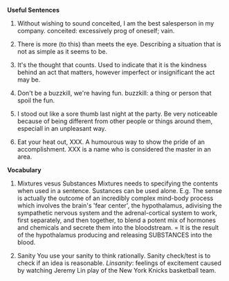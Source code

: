 **Useful Sentences**
1. Without wishing to sound conceited, I am the best salesperson in my company.
conceited: excessively prog of oneself; vain.

2. There is more (to this) than meets the eye.
Describing a situation that is not as simple as it seems to be.

3. It's the thought that counts.
Used to indicate that it is the kindness behind an act that matters, however imperfect or insignificant the act may be.

4. Don't be a buzzkill, we're having fun.
buzzkill: a thing or person that spoil the fun.

5. I stood out like a sore thumb last night at the party.
Be very noticeable because of being different from other people or things around them, especiall in an unpleasant way.

6. Eat your heat out, XXX.
A humourous way to show the pride of an accomplishment. XXX is a name who is considered the master in an area.

**Vocabulary**
1. Mixtures vesus Substances
Mixtures needs to specifying the contents when used in a sentence.
Sustances can be used alone.
E.g. The sense is actually the outcome of an incredibly complex mind-body process which involves the brain's 'fear center', 
the hypothalamus, adivising the sympathetic nervous system and the adrenal-cortical system to work, first separately, and then together,
to blend a potent mix of hormones and chemicals and secrete them into the bloodstream. =
It is the result of the hypothalamus producing and releasing SUBSTANCES into the blood.

2. Sanity
You use your sanity to think rationally.
Sanity check/test is to check if an idea is reasonable.
*Linsanity*: feelings of excitement caused by watching Jeremy Lin play of the New York Knicks basketball team.


